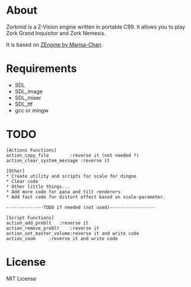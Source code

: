 # About

Zorkmid is a Z-Vision engine written in portable C99. It allows you to play Zork Grand Inquisitor and Zork Nemesis.

It is based on [ZEngine by Marisa-Chan](https://github.com/Marisa-Chan/Zengine).

# Requirements
- SDL
- SDL_image
- SDL_mixer
- SDL_ttf
- gcc or mingw

# TODO
````
[Actions Functions]
action_copy_file	    :reverse it (not needed ?)
action_clear_system_message :reverse it

[Other]
* Create utility and scripts for scale for dingoo
* Clear code
* Other little things...
* Add more code for pana and tilt renderers
* Add fast code for distort effect based on scale-parameter.

--------------TODO if needed (not used)-----------------

[Script Functions]
action_add_preblt	:reverse it
action_remove_preblt	:reverse it
action_set_master_volume:reverse it and write code
action_zoom		:reverse it and write code
````

# License

MIT License